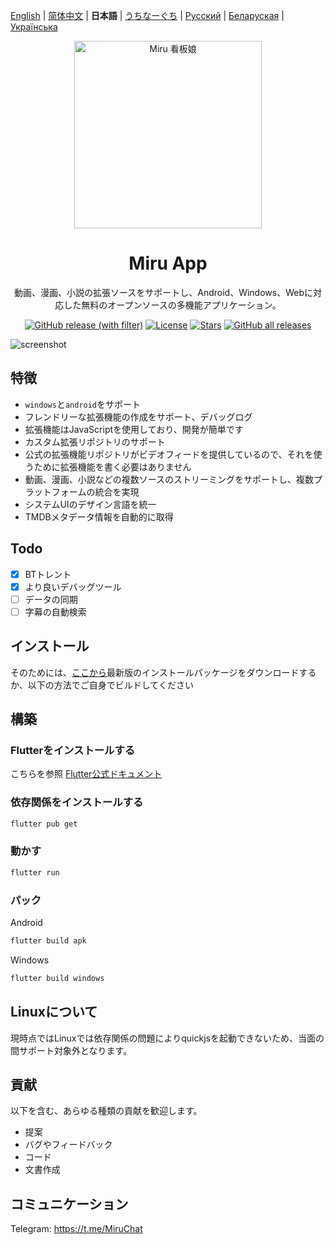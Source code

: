 [English](README.md) | [简体中文](README-zh.md) | **日本語** | [うちなーぐち](README-ryu.md) | [Русский](README-ru.md) | [Беларуская](README-be.md) | [Українська](README-uk.md)

<div align="center">
  <img width="300" src="./assets/icon/logo.png" alt="Miru 看板娘"/>
</div>

<h1 align="center">Miru App</h1>

<p align="center">動画、漫画、小説の拡張ソースをサポートし、Android、Windows、Webに対応した無料のオープンソースの多機能アプリケーション。</p>

<div align="center">

[![GitHub release (with filter)](https://img.shields.io/github/v/release/miru-project/miru-app)](https://github.com/miru-project/miru-app/releases/latest)
[![License](https://img.shields.io/github/license/miru-project/miru-app)](https://github.com/miru-project/miru-app/blob/main/LICENSE)
[![Stars](https://img.shields.io/github/stars/miru-project/miru-app)](https://github.com/miru-project/miru-app/stargazers)
[![GitHub all releases](https://img.shields.io/github/downloads/miru-project/miru-app/total)](https://github.com/miru-project/miru-app/releases/latest)

</div>

![screenshot](assets/screenshot/screenshot.webp)

## 特徴

- `windows`と`android`をサポート
- フレンドリーな拡張機能の作成をサポート、デバッグログ
- 拡張機能はJavaScriptを使用しており、開発が簡単です
- カスタム拡張リポジトリのサポート
- 公式の拡張機能リポジトリがビデオフィードを提供しているので、それを使うために拡張機能を書く必要はありません
- 動画、漫画、小説などの複数ソースのストリーミングをサポートし、複数プラットフォームの統合を実現
- システムUIのデザイン言語を統一
- TMDBメタデータ情報を自動的に取得

## Todo

- [x] BTトレント
- [x] より良いデバッグツール
- [ ] データの同期
- [ ] 字幕の自動検索

## インストール

そのためには、[ここから](https://github.com/miru-project/miru-app/releases/latest)最新版のインストールパッケージをダウンロードするか、以下の方法でご自身でビルドしてください

## 構築

### Flutterをインストールする

こちらを参照 [Flutter公式ドキュメント](https://flutter.dev/docs/get-started/install)

### 依存関係をインストールする

```bash
flutter pub get
```

### 動かす

```bash
flutter run
```

### パック

Android

```bash
flutter build apk
```

Windows

```bash
flutter build windows
```

## Linuxについて

現時点ではLinuxでは依存関係の問題によりquickjsを起動できないため、当面の間サポート対象外となります。

## 貢献

以下を含む、あらゆる種類の貢献を歓迎します。

- 提案
- バグやフィードバック
- コード
- 文書作成

## コミュニケーション

Telegram: <https://t.me/MiruChat>
